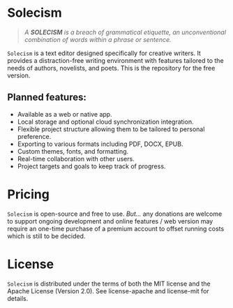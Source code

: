 # Solecism

> *A **SOLECISM** is a breach of grammatical etiquette, an unconventional combination of words within a phrase or sentence.*

`Solecism` is a text editor designed specifically for creative writers. It provides a distraction-free writing environment with features tailored to the needs of authors, novelists, and poets. This is the repository for the free version.

## Planned features:
- Available as a web or native app.
- Local storage and optional cloud synchronization integration.
- Flexible project structure allowing them to be tailored to personal preference.
- Exporting to various formats including PDF, DOCX, EPUB.
- Custom themes, fonts, and formatting.
- Real-time collaboration with other users.
- Project targets and goals to keep track of progress.

# Pricing
`Solecism` is open-source and free to use. *But...* any donations are welcome to support ongoing development and online features / web version may require an one-time purchase of a premium account to offset running costs which is still to be decided.


# License
`Solecism` is distributed under the terms of both the MIT license and the Apache License (Version 2.0). See license-apache and license-mit for details.
